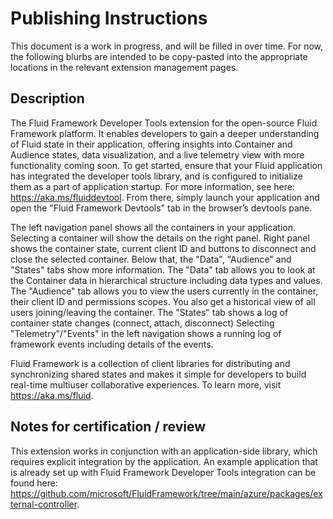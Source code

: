 # Publishing Instructions

This document is a work in progress, and will be filled in over time.
For now, the following blurbs are intended to be copy-pasted into the appropriate locations in the relevant extension management pages.

## Description

The Fluid Framework Developer Tools extension for the open-source Fluid Framework platform. It enables developers to gain a deeper understanding of Fluid state in their application, offering insights into Container and Audience states, data visualization, and a live telemetry view with more functionality coming soon.
To get started, ensure that your Fluid application has integrated the developer tools library, and is configured to initialize them as a part of application startup. For more information, see here: https://aka.ms/fluiddevtool.
From there, simply launch your application and open the "Fluid Framework Devtools" tab in the browser’s devtools pane.

The left navigation panel shows all the containers in your application. Selecting a container will show the details on the right panel.
Right panel shows the container state, current client ID and buttons to disconnect and close the selected container. Below that, the "Data", "Audience" and "States" tabs show more information.
The "Data" tab allows you to look at the Container data in hierarchical structure including data types and values.
The "Audience" tab allows you to view the users currently in the container, their client ID and permissions scopes. You also get a historical view of all users joining/leaving the container.
The "States" tab shows a log of container state changes (connect, attach, disconnect)
Selecting "Telemetry"/"Events" in the left navigation shows a running log of framework events including details of the events.

Fluid Framework is a collection of client libraries for distributing and synchronizing shared states and makes it simple for developers to build real-time multiuser collaborative experiences. To learn more, visit https://aka.ms/fluid.

## Notes for certification / review

This extension works in conjunction with an application-side library, which requires explicit integration by the application.
An example application that is already set up with Fluid Framework Developer Tools integration can be found here: https://github.com/microsoft/FluidFramework/tree/main/azure/packages/external-controller.
